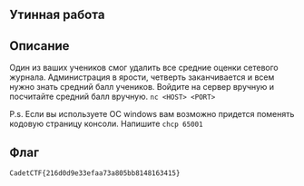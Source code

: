 ## Утинная работа


## Описание
Один из ваших учеников смог удалить все средние оценки сетевого журнала. Администрация в ярости, четверть заканчивается и всем нужно знать средний балл учеников. Войдите на сервер вручную и посчитайте средний балл вручную.
```nc <HOST> <PORT>```  
      
P.s. Если вы используете ОС windows вам возможно придется поменять кодовую страницу консоли. Напишите ```chcp 65001```


## Флаг
```CadetCTF{216d0d9e33efaa73a805bb8148163415}```